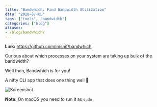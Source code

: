 ```yaml
---
title: "Bandwhich: Find Bandwidth Utilization"
date: "2020-07-05"
tags: ["tools", "bandwidth"]
categories: ["blog"]
aliases:
- /blog/bandwhich/
---
```


__Link:__ https://github.com/imsnif/bandwhich

Curious about which processes on your system are taking up bulk of the bandwidth?

Well then, Bandwhich is for you!

A nifty CLI app that does one thing well 💯

![Screenshot](/images/bandwhich.png)

__Note:__ On macOS you need to run it as `sudo`
